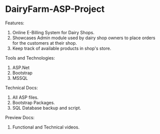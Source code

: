 # DairyFarm-ASP-Project

Features:
1. Online E-Billing System for Dairy Shops.
2. Showcases Admin module used by dairy shop owners to place orders for the customers at their shop.
3. Keep track of available products in shop's store.

Tools and Technologies:
1. ASP.Net 
2. Bootstrap
3. MSSQL 

Technical Docs:
1. All ASP files.
2. Bootstrap Packages.
3. SQL Database backup and script.

Preview Docs:
1. Functional and Technical videos.
